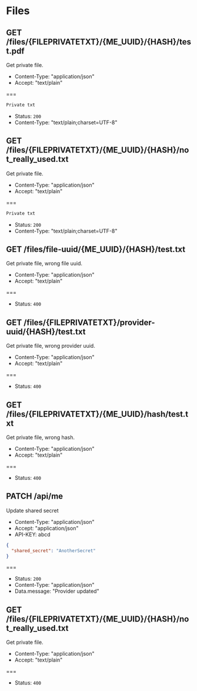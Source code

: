 # Files

## GET /files/{FILEPRIVATETXT}/{ME_UUID}/{HASH}/test.pdf

Get private file.

* Content-Type: "application/json"
* Accept: "text/plain"

===

```txt
Private txt

```

* Status: `200`
* Content-Type: "text/plain;charset=UTF-8"

## GET /files/{FILEPRIVATETXT}/{ME_UUID}/{HASH}/not_really_used.txt

Get private file.

* Content-Type: "application/json"
* Accept: "text/plain"

===

```txt
Private txt

```

* Status: `200`
* Content-Type: "text/plain;charset=UTF-8"

## GET /files/file-uuid/{ME_UUID}/{HASH}/test.txt

Get private file, wrong file uuid.

* Content-Type: "application/json"
* Accept: "text/plain"

===

* Status: `400`

## GET /files/{FILEPRIVATETXT}/provider-uuid/{HASH}/test.txt

Get private file, wrong provider uuid.

* Content-Type: "application/json"
* Accept: "text/plain"

===

* Status: `400`

## GET /files/{FILEPRIVATETXT}/{ME_UUID}/hash/test.txt

Get private file, wrong hash.

* Content-Type: "application/json"
* Accept: "text/plain"

===

* Status: `400`

## PATCH /api/me

Update shared secret

* Content-Type: "application/json"
* Accept: "application/json"
* API-KEY: abcd

```json
{
  "shared_secret": "AnotherSecret"
}
```

===

* Status: `200`
* Content-Type: "application/json"
* Data.message: "Provider updated"

## GET /files/{FILEPRIVATETXT}/{ME_UUID}/{HASH}/not_really_used.txt

Get private file.

* Content-Type: "application/json"
* Accept: "text/plain"

===

* Status: `400`
